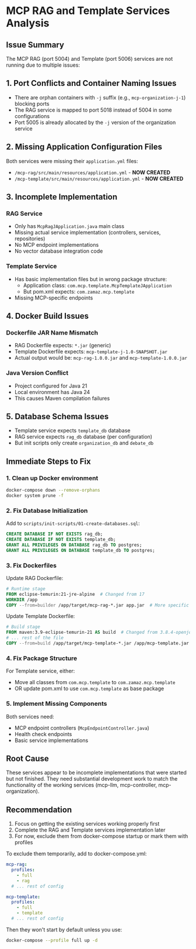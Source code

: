 # MCP RAG and Template Services Analysis

## Issue Summary
The MCP RAG (port 5004) and Template (port 5006) services are not running due to multiple issues:

## 1. Port Conflicts and Container Naming Issues
- There are orphan containers with `-j` suffix (e.g., `mcp-organization-j-1`) blocking ports
- The RAG service is mapped to port 5018 instead of 5004 in some configurations
- Port 5005 is already allocated by the `-j` version of the organization service

## 2. Missing Application Configuration Files
Both services were missing their `application.yml` files:
- `/mcp-rag/src/main/resources/application.yml` - **NOW CREATED**
- `/mcp-template/src/main/resources/application.yml` - **NOW CREATED**

## 3. Incomplete Implementation
### RAG Service
- Only has `McpRagJApplication.java` main class
- Missing actual service implementation (controllers, services, repositories)
- No MCP endpoint implementations
- No vector database integration code

### Template Service
- Has basic implementation files but in wrong package structure:
  - Application class: `com.mcp.template.McpTemplateJApplication`
  - But pom.xml expects: `com.zamaz.mcp.template`
- Missing MCP-specific endpoints

## 4. Docker Build Issues
### Dockerfile JAR Name Mismatch
- RAG Dockerfile expects: `*.jar` (generic)
- Template Dockerfile expects: `mcp-template-j-1.0-SNAPSHOT.jar`
- Actual output would be: `mcp-rag-1.0.0.jar` and `mcp-template-1.0.0.jar`

### Java Version Conflict
- Project configured for Java 21
- Local environment has Java 24
- This causes Maven compilation failures

## 5. Database Schema Issues
- Template service expects `template_db` database
- RAG service expects `rag_db` database (per configuration)
- But init scripts only create `organization_db` and `debate_db`

## Immediate Steps to Fix

### 1. Clean up Docker environment
```bash
docker-compose down --remove-orphans
docker system prune -f
```

### 2. Fix Database Initialization
Add to `scripts/init-scripts/01-create-databases.sql`:
```sql
CREATE DATABASE IF NOT EXISTS rag_db;
CREATE DATABASE IF NOT EXISTS template_db;
GRANT ALL PRIVILEGES ON DATABASE rag_db TO postgres;
GRANT ALL PRIVILEGES ON DATABASE template_db TO postgres;
```

### 3. Fix Dockerfiles
Update RAG Dockerfile:
```dockerfile
# Runtime stage
FROM eclipse-temurin:21-jre-alpine  # Changed from 17
WORKDIR /app
COPY --from=builder /app/target/mcp-rag-*.jar app.jar  # More specific pattern
```

Update Template Dockerfile:
```dockerfile
# Build stage
FROM maven:3.9-eclipse-temurin-21 AS build  # Changed from 3.8.4-openjdk-17
# ... rest of the file
COPY --from=build /app/target/mcp-template-*.jar /app/mcp-template.jar
```

### 4. Fix Package Structure
For Template service, either:
- Move all classes from `com.mcp.template` to `com.zamaz.mcp.template`
- OR update pom.xml to use `com.mcp.template` as base package

### 5. Implement Missing Components
Both services need:
- MCP endpoint controllers (`McpEndpointController.java`)
- Health check endpoints
- Basic service implementations

## Root Cause
These services appear to be incomplete implementations that were started but not finished. They need substantial development work to match the functionality of the working services (mcp-llm, mcp-controller, mcp-organization).

## Recommendation
1. Focus on getting the existing services working properly first
2. Complete the RAG and Template services implementation later
3. For now, exclude them from docker-compose startup or mark them with profiles

To exclude them temporarily, add to docker-compose.yml:
```yaml
mcp-rag:
  profiles:
    - full
    - rag
  # ... rest of config

mcp-template:
  profiles:
    - full
    - template
  # ... rest of config
```

Then they won't start by default unless you use:
```bash
docker-compose --profile full up -d
```
